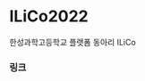 # ILiCo2022
한성과학고등학교 플랫폼 동아리 ILiCo

<a herf="https://sujin-github.github.io/ILiCo2022/"><h3>링크</h3></a>
